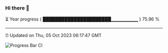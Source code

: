 ### Hi there 👋

⏳ Year progress { ██████████████████████▁▁▁▁▁▁▁▁ } 75.96 %

---

⏰ Updated on Thu, 05 Oct 2023 06:17:47 GMT

![Progress Bar CI](https://github.com/liununu/liununu/workflows/Progress%20Bar%20CI/badge.svg)
